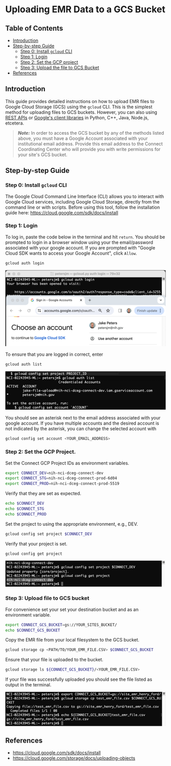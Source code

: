 # Uploading EMR Data to a GCS Bucket

## Table of Contents

-   [Introduction](#introduction)
-   [Step-by-step Guide](#step-by-step-guide)
    -   [Step 0: Install `gcloud` CLI](#step-0)
    -   [Step 1: Login](#step-1)
    -   [Step 2: Set the GCP project](#step-2)
    -   [Step 3: Upload the file to GCS Bucket](#step-3)
-   [References](#references)


## Introduction <a name="introduction"></a> 

This guide provides detailed instructions on how to upload EMR files to Google Cloud Storage (GCS) using the `gcloud` CLI. This is the simplest method for uploading files to GCS buckets. However, you can also using [REST APIs](https://cloud.google.com/storage/docs/uploading-objects#rest-upload-objects) or [Google's client libraries](https://cloud.google.com/storage/docs/uploading-objects#storage-upload-object-client-libraries) in Python, C++, Java, Node.js, etcetera.

> ***Note:*** In order to access the GCS bucket by any of the methods listed above, you must have a Google Account associated with your institutional email address. Provide this email address to the Connect Coordinating Center who will provide you with write permissions for your site's GCS bucket.

## Step-by-step Guide <a name="step-by-step-guide"></a> 

### Step 0: Install `gcloud` CLI <a name="step-0"></a>

The Google Cloud Command Line Interface (CLI) allows you to interact with Google Cloud services, including Google Cloud Storage, directly from the command line or with scripts. Before using this tool, follow the installation guide here: <https://cloud.google.com/sdk/docs/install>

### Step 1: Login <a name="step-1"></a>

To log in, paste the code below in the terminal and hit `return`. You should be prompted to login in a browser window using your the email/password associated with your google account. If you are prompted with "Google Cloud SDK wants to access your Google Account", click `Allow`.

``` bash
gcloud auth login
```

![](images/gcs-upload-tutorial/login.png)

To ensure that you are logged in correct, enter

``` bash
gcloud auth list
```

![](images/gcs-upload-tutorial/gcloud-auth-list.png)

You should see an asterisk next to the email address associated with your google account. If you have multiple accounts and the desired account is not indicated by the asterisk, you can change the selected account with

``` bash
gcloud config set account <YOUR_EMAIL_ADDRESS>
```

### Step 2: Set the GCP Project. <a name="step-2"></a>

Set the Connect GCP Project IDs as environment variables.

``` bash
export CONNECT_DEV=nih-nci-dceg-connect-dev
export CONNECT_STG=nih-nci-dceg-connect-prod-6d04
export CONNECT_PROD=nih-nci-dceg-connect-prod-5519
```

Verify that they are set as expected.

``` bash
echo $CONNECT_DEV
echo $CONNECT_STG
echo $CONNECT_PROD
```

Set the project to using the appropriate environment, e.g., DEV.

``` bash
gcloud config set project $CONNECT_DEV
```

Verify that your project is set.

```         
gcloud config get project
```

![](images/gcs-upload-tutorial/gcloud-config-get-project.png)

### Step 3: Upload file to GCS bucket <a name="step-3"></a>

For convenience set your set your destination bucket and as an environment variable.

``` bash
export CONNECT_GCS_BUCKET=gs://YOUR_SITES_BUCKET/
echo $CONNECT_GCS_BUCKET
```

Copy the EMR file from your local filesystem to the GCS bucket.

``` bash
gcloud storage cp <PATH/TO/YOUR_EMR_FILE.CSV> $CONNECT_GCS_BUCKET
```

Ensure that your file is uploaded to the bucket.

``` bash
gcloud storage ls ${CONNECT_GCS_BUCKET}/<YOUR_EMR_FILE.CSV>
```

If your file was successfully uploaded you should see the file listed as output in the terminal.

![](images/gcs-upload-tutorial/gcloud-storage-cp.png)

## References <a name="references"></a>

-   <https://cloud.google.com/sdk/docs/install>
-   <https://cloud.google.com/storage/docs/uploading-objects>

